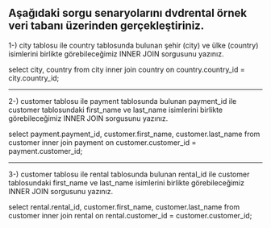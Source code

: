 Aşağıdaki sorgu senaryolarını dvdrental örnek veri tabanı üzerinden gerçekleştiriniz.
--------------------------------------------------------------------------------------------------------
1-) city tablosu ile country tablosunda bulunan şehir (city) ve ülke (country) isimlerini birlikte
görebileceğimiz INNER JOIN sorgusunu yazınız.

select
city,
country
from city inner join country
on country.country_id = city.country_id;

--------------------------------------------------------------------------------------------------------
2-) customer tablosu ile payment tablosunda bulunan payment_id ile customer tablosundaki first_name
ve last_name isimlerini birlikte görebileceğimiz INNER JOIN sorgusunu yazınız.


select payment.payment_id, customer.first_name, customer.last_name
from customer inner join payment
on customer.customer_id = payment.customer_id;

--------------------------------------------------------------------------------------------------------
3-) customer tablosu ile rental tablosunda bulunan rental_id ile customer tablosundaki first_name
ve last_name isimlerini birlikte görebileceğimiz INNER JOIN sorgusunu yazınız.


select rental.rental_id, customer.first_name, customer.last_name
from customer inner join rental
on rental.customer_id = customer.customer_id;